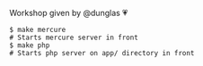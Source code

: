 Workshop given by @dunglas 💗

```
$ make mercure
# Starts mercure server in front
$ make php 
# Starts php server on app/ directory in front
```

